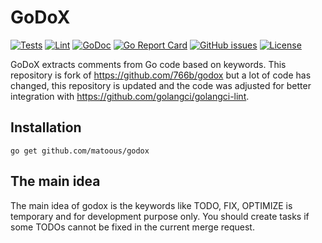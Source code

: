 GoDoX
===

[![Tests](https://github.com/matoous/godox/actions/workflows/test.yml/badge.svg)](https://github.com/matoous/godox/actions/workflows/test.yml) 
[![Lint](https://github.com/matoous/godox/actions/workflows/lint.yml/badge.svg)](https://github.com/matoous/godox/actions/workflows/lint.yml) 
[![GoDoc](https://godoc.org/github.com/matoous/godox?status.svg)](https://godoc.org/github.com/matoous/godox)
[![Go Report Card](https://goreportcard.com/badge/github.com/matoous/godox)](https://goreportcard.com/report/github.com/matoous/godox)
[![GitHub issues](https://img.shields.io/github/issues/matoous/godox.svg)](https://github.com/matoous/godox/issues)
[![License](https://img.shields.io/badge/license-MIT%20License-blue.svg)](https://github.com/matoous/godox/LICENSE)

GoDoX extracts comments from Go code based on keywords. This repository is fork of https://github.com/766b/godox
but a lot of code has changed, this repository is updated and the code was adjusted for better integration with 
https://github.com/golangci/golangci-lint.

Installation
---

    go get github.com/matoous/godox

The main idea
---

The main idea of godox is the keywords like TODO, FIX, OPTIMIZE is temporary and for development purpose only. You should create tasks if some TODOs cannot be fixed in the current merge request.
